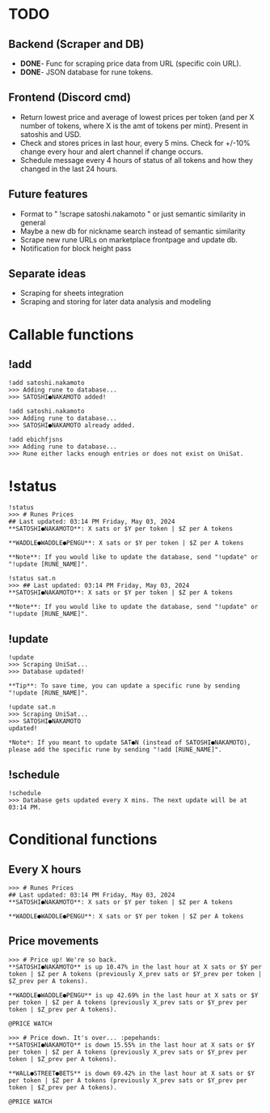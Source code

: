 # TODO
## Backend (Scraper and DB)
* **DONE**- Func for scraping price data from URL (specific coin URL).
* **DONE**- JSON database for rune tokens.
## Frontend (Discord cmd)
* Return lowest price and average of lowest prices per token (and per X number of tokens, where X is the amt of tokens per mint). Present in satoshis and USD.
* Check and stores prices in last hour, every 5 mins. Check for +/-10% change every hour and alert channel if change occurs.
* Schedule message every 4 hours of status of all tokens and how they changed in the last 24 hours.
## Future features
* Format to " !scrape satoshi.nakamoto " or just semantic similarity in general
* Maybe a new db for nickname search instead of semantic similarity
* Scrape new rune URLs on marketplace frontpage and update db.
* Notification for block height pass
## Separate ideas
* Scraping for sheets integration
* Scraping and storing for later data analysis and modeling

# Callable functions
## !add
```
!add satoshi.nakamoto
>>> Adding rune to database...
>>> SATOSHI●NAKAMOTO added!

!add satoshi.nakamoto
>>> Adding rune to database...
>>> SATOSHI●NAKAMOTO already added.

!add ebichfjsns
>>> Adding rune to database...
>>> Rune either lacks enough entries or does not exist on UniSat.
```
# !status
```
!status
>>> # Runes Prices
## Last updated: 03:14 PM Friday, May 03, 2024
**SATOSHI●NAKAMOTO**: X sats or $Y per token | $Z per A tokens

**WADDLE●WADDLE●PENGU**: X sats or $Y per token | $Z per A tokens

**Note**: If you would like to update the database, send "!update" or "!update [RUNE_NAME]".

!status sat.n
>>> ## Last updated: 03:14 PM Friday, May 03, 2024
**SATOSHI●NAKAMOTO**: X sats or $Y per token | $Z per A tokens

**Note**: If you would like to update the database, send "!update" or "!update [RUNE_NAME]".
```
## !update
```
!update
>>> Scraping UniSat...
>>> Database updated!

**Tip**: To save time, you can update a specific rune by sending "!update [RUNE_NAME]".

!update sat.n
>>> Scraping UniSat...
>>> SATOSHI●NAKAMOTO 
updated!

*Note*: If you meant to update SAT●N (instead of SATOSHI●NAKAMOTO), please add the specific rune by sending "!add [RUNE_NAME]".
```
## !schedule
```
!schedule
>>> Database gets updated every X mins. The next update will be at 03:14 PM.
```
# Conditional functions
## Every X hours
```
>>> # Runes Prices
## Last updated: 03:14 PM Friday, May 03, 2024
**SATOSHI●NAKAMOTO**: X sats or $Y per token | $Z per A tokens

**WADDLE●WADDLE●PENGU**: X sats or $Y per token | $Z per A tokens
```
## Price movements
```
>>> # Price up! We're so back.
**SATOSHI●NAKAMOTO** is up 10.47% in the last hour at X sats or $Y per token | $Z per A tokens (previously X_prev sats or $Y_prev per token | $Z_prev per A tokens).

**WADDLE●WADDLE●PENGU** is up 42.69% in the last hour at X sats or $Y per token | $Z per A tokens (previously X_prev sats or $Y_prev per token | $Z_prev per A tokens).

@PRICE WATCH

>>> # Price down. It's over... :pepehands:
**SATOSHI●NAKAMOTO** is down 15.55% in the last hour at X sats or $Y per token | $Z per A tokens (previously X_prev sats or $Y_prev per token | $Z_prev per A tokens).

**WALL●STREET●BETS** is down 69.42% in the last hour at X sats or $Y per token | $Z per A tokens (previously X_prev sats or $Y_prev per token | $Z_prev per A tokens).

@PRICE WATCH
```
